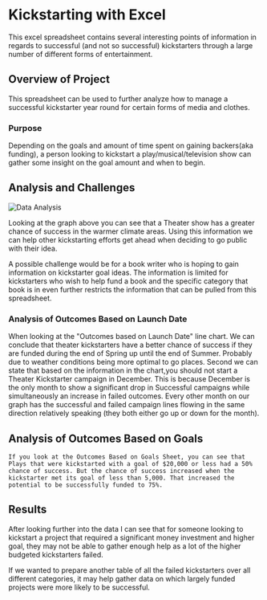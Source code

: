 # Kickstarting with Excel
This excel spreadsheet contains several interesting points of information in regards to successful (and not so successful) kickstarters through a large number of different forms of entertainment.
## Overview of Project
This spreadsheet can be used to further analyze how to manage a successful kickstarter year round for certain forms of media and clothes.
### Purpose
Depending on the goals and amount of time spent on gaining backers(aka funding), a person looking to kickstart a play/musical/television show can gather some insight on the goal amount and when to begin.
## Analysis and Challenges
![Data Analysis](https://user-images.githubusercontent.com/103524591/174527684-97d5ed35-b9ec-464e-8025-59e1c5f7eeed.png)

Looking at the graph above you can see that a Theater show has a greater chance of success in the warmer climate areas. Using this information we can help other kickstarting efforts get ahead when deciding to go public with their idea.
     
A possible challenge would be for a book writer who is hoping to gain information on kickstarter goal ideas. The information is limited for kickstarters who wish to help fund a book and the specific category that book is in even further restricts the information that can be pulled from this spreadsheet.
### Analysis of Outcomes Based on Launch Date
   When looking at the "Outcomes based on Launch Date" line chart. We can conclude that theater kickstarters have a better chance of success if they are funded during the end of Spring up until the end of Summer. Probably due to weather conditions being more optimal to go places. Second we can state that based on the information in the chart,you should not start a Theater Kickstarter campaign in December. This is because December is the only month to show a significant drop in Successful campaigns while simultaneously an increase in failed outcomes. Every other month on our graph has the successful and failed campaign lines flowing in the same direction relatively speaking (they both either go up or down for the month).
## Analysis of Outcomes Based on Goals
    If you look at the Outcomes Based on Goals Sheet, you can see that Plays that were kickstarted with a goal of $20,000 or less had a 50% chance of success. But the chance of success increased when the kickstarter met its goal of less than 5,000. That increased the potential to be successfully funded to 75%.
 
## Results
 
After looking further into the data I can see that for someone looking to kickstart a project that required a significant money investment and higher goal, they may not be able to gather enough help as a lot of the higher budgeted kickstarters failed.
 
If we wanted to prepare another table of all the failed kickstarters over all different categories, it may help gather data on which largely funded projects were more likely to be successful.
 
